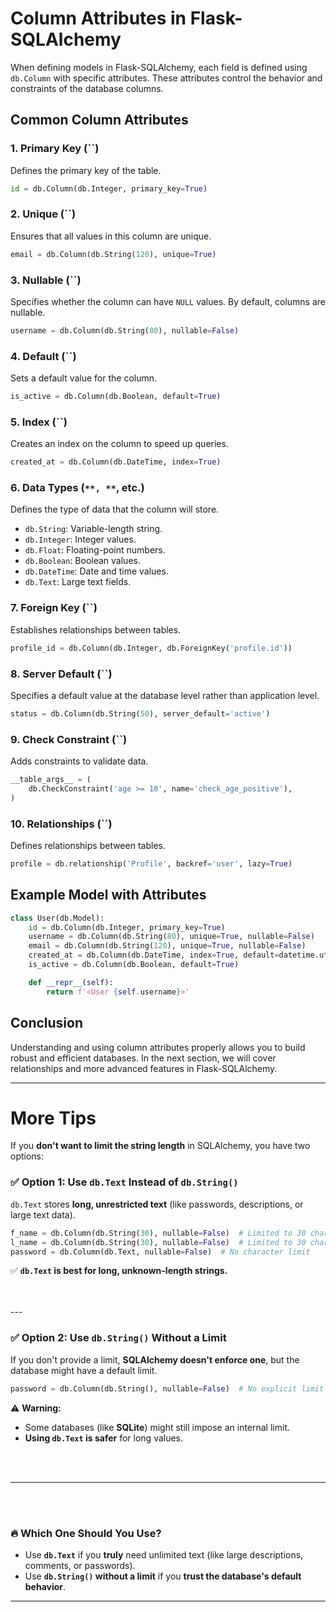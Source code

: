 # Column Attributes in Flask-SQLAlchemy

When defining models in Flask-SQLAlchemy, each field is defined using `db.Column` with specific attributes. These attributes control the behavior and constraints of the database columns.

## Common Column Attributes

### 1. **Primary Key (**``**)**

Defines the primary key of the table.

```python
id = db.Column(db.Integer, primary_key=True)
```

### 2. **Unique (**``**)**

Ensures that all values in this column are unique.

```python
email = db.Column(db.String(120), unique=True)
```

### 3. **Nullable (**``**)**

Specifies whether the column can have `NULL` values. By default, columns are nullable.

```python
username = db.Column(db.String(80), nullable=False)
```

### 4. **Default (**``**)**

Sets a default value for the column.

```python
is_active = db.Column(db.Boolean, default=True)
```

### 5. **Index (**``**)**

Creates an index on the column to speed up queries.

```python
created_at = db.Column(db.DateTime, index=True)
```

### 6. **Data Types (**``**, **``**, etc.)**

Defines the type of data that the column will store.

- `db.String`: Variable-length string.
- `db.Integer`: Integer values.
- `db.Float`: Floating-point numbers.
- `db.Boolean`: Boolean values.
- `db.DateTime`: Date and time values.
- `db.Text`: Large text fields.

### 7. **Foreign Key (**``**)**

Establishes relationships between tables.

```python
profile_id = db.Column(db.Integer, db.ForeignKey('profile.id'))
```

### 8. **Server Default (**``**)**

Specifies a default value at the database level rather than application level.

```python
status = db.Column(db.String(50), server_default='active')
```

### 9. **Check Constraint (**``**)**

Adds constraints to validate data.

```python
__table_args__ = (
    db.CheckConstraint('age >= 18', name='check_age_positive'),
)
```

### 10. **Relationships (**``**)**

Defines relationships between tables.

```python
profile = db.relationship('Profile', backref='user', lazy=True)
```

## Example Model with Attributes

```python
class User(db.Model):
    id = db.Column(db.Integer, primary_key=True)
    username = db.Column(db.String(80), unique=True, nullable=False)
    email = db.Column(db.String(120), unique=True, nullable=False)
    created_at = db.Column(db.DateTime, index=True, default=datetime.utcnow)
    is_active = db.Column(db.Boolean, default=True)

    def __repr__(self):
        return f'<User {self.username}>'
```

## Conclusion

Understanding and using column attributes properly allows you to build robust and efficient databases. In the next section, we will cover relationships and more advanced features in Flask-SQLAlchemy.



---


# More Tips 

If you **don't want to limit the string length** in SQLAlchemy, you have two options:

### **✅ Option 1: Use `db.Text` Instead of `db.String()`**
`db.Text` stores **long, unrestricted text** (like passwords, descriptions, or large text data).

```python
f_name = db.Column(db.String(30), nullable=False)  # Limited to 30 chars
l_name = db.Column(db.String(30), nullable=False)  # Limited to 30 chars
password = db.Column(db.Text, nullable=False)  # No character limit
```
✅ **`db.Text` is best for long, unknown-length strings.**

<br/>
<br/>
---

### **✅ Option 2: Use `db.String()` Without a Limit**
If you don't provide a limit, **SQLAlchemy doesn't enforce one**, but the database might have a default limit.

```python
password = db.Column(db.String(), nullable=False)  # No explicit limit
```
⚠️ **Warning:**  
- Some databases (like **SQLite**) might still impose an internal limit.  
- **Using `db.Text` is safer** for long values.

<br/>
<br/>

---


<br/>
<br/>

### **🔥 Which One Should You Use?**
- Use **`db.Text`** if you **truly** need unlimited text (like large descriptions, comments, or passwords).
- Use **`db.String()` without a limit** if you **trust the database's default behavior**.

---


